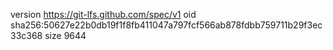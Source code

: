 version https://git-lfs.github.com/spec/v1
oid sha256:50627e22b0db19f1f8fb411047a797fcf566ab878fdbb759711b29f3ec33c368
size 9644
